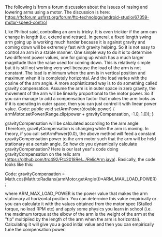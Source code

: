 The following is from a forum discussion about the issues of rasing and lowering arms using a motor.
The discussion is here: https://ftcforum.usfirst.org/forum/ftc-technology/android-studio/67359-motor-speed-control

Like Philbot said, controlling an arm is tricky. It is even trickier if the arm can change in length (i.e. extend and retract). In general, a fixed length swing arm going up is working much harder because it is against gravity and coming down will be extremely fast with gravity helping. So it is not easy to control an arm in a stable manner. One simple way to do it is to determine two different power values, one for going up which has a much larger magnitude than the value used for coming down. This is relatively simple but it is still not working very well because the load of the arm is not constant. The load is minimum when the arm is in vertical position and maximum when it is completely horizontal. And the load varies with the cosine of the arm angle. A more sophisticated way is to do something called gravity compensation. Assume the arm is in outer space in zero gravity, the movement of the arm will be linearly proportional to the motor power. So if you can manage to add a compensation factor that makes the arm looks as if it is operating in outer space, then you can just control it with linear power value.
Code:
public void setArmPower(double power)
{
    armMotor.setPower(Range.clip(power + gravityCompensation, -1.0, 1.0));
}

gravityCompensation will be calculated according to the arm angle. Therefore, gravityCompensation is changing while the arm is moving. In theory, if you call setArmPower(0.0), the above method will feed a constant gravityCompensation power to the arm motor such that the arm will be held stationary at a certain angle. So how do you dynamically calculate gravityCompensation? Here is our last year's code doing gravityCompensation on the relic arm (https://github.com/trc492/Ftc2018Rel.../RelicArm.java).
Basically, the code looks like this:

Code:
gravityCompensation = Math.cos(Math.toRadians(armMotor.getAngle())*ARM_MAX_LOAD_POWER);

where ARM_MAX_LOAD_POWER is the power value that makes the arm stationary at horizontal position. You can determine this value empirically or you can calculate it with the values obtained from the motor spec (Stalled torque, no load RPM etc) and apply some physics you learn in school (i.e. the maximum torque at the elbow of the arm is the weight of the arm at the "tip" multiplied by the length of the arm when the arm is horizontal). Calculating it will give you a good initial value and then you can empirically tune the compensation power. 